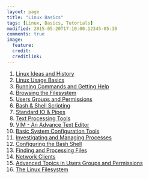 ```yaml
---
layout: page
title: "Linux Basics"
tags: [Linux, Basics, Tutorials]
modified: 2015-05-20T17:10:00.12345-05:30
comments: true
image:
  feature:
  credit:
  creditlink:
---
```



1. <a href="/linux/basics/linux-ideas-and-history/"> Linux Ideas and History </a>
2. <a href="/linux/basics/linux-usage-basics/"> Linux Usage Basics </a>
3. <a href="/linux/basics/running-commands-and-getting-help"> Running Commands and Getting Help</a>
4. <a href="/linux/basics/browsing-the-filesystem/"> Browsing the Filesystem </a>
5. <a href="/linux/basics/users-groups-and-permissions/"> Users Groups and Permissions </a>
6. <a href="/linux/basics/bash-and-shell-scripting/"> Bash & Shell Scripting </a>
7. <a href="/linux/basics/standard-io-and-pipes/"> Standard IO & Pipes </a>
8. <a href="/linux/basics/text-processing-tools"> Text Processing Tools </a>
9. <a href="/linux/basics/vim-an-advance-text-editor/"> VIM - An Advance Text Editor </a>
10. <a href="/linux/basics/basic-system-configuration-tools/"> Basic System Configuration Tools </a>
11. <a href="/linux/basics/investigating-and-managing-processes/"> Investigating and Managing Processes </a>
12. <a href="/linux/basics/configuring-the-bash-shell/"> Configuring the Bash Shell </a>
13. <a href="/linux/basics/finding-and-processing-files/"> Finding and Processing Files </a>
14. <a href="/linux/basics/network-clients/"> Network Clients </a>
15. <a href="/linux/basics/advanced-topics-in-users-groups-and-permissions/"> Advanced Topics in Users Groups and Permissions </a>
16. <a href="/linux/basics/the-linux-filesystem/"> The Linux Filesystem </a>
